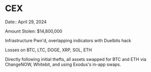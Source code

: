 # CEX 

Date:: April 29, 2024

Amount Stolen: $14,800,000

Infrastructure Pwn'd, overlapping indicators with Duelbits hack

Losses on BTC, LTC, DOGE, XRP, SOL, ETH

Directly following initial thefts, all assets swapped for BTC and ETH via ChangeNOW, Whitebit, and using Exodus's in-app swaps.